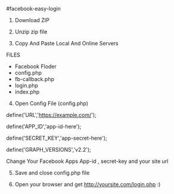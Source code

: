 #facebook-easy-login

1. Download ZIP

2. Unzip zip file 

3. Copy And Paste Local And Online Servers

FILES
  - Facebook Floder
  - config.php
  - fb-callback.php
  - login.php
  - index.php
    
    
4. Open Config File (config.php)
  
  define('URL','https://example.com/');	
  
  define('APP_ID','app-id-here');	
  
  define('SECRET_KEY','app-secret-here');	
  
  define('GRAPH_VERSIONS','v2.2');
      
  Change Your Facebook Apps App-id , secret-key and your site url
  
5. Save and close config.php file
      
6. Open your browser and get http://yoursite.com/login.php :)
      
      
